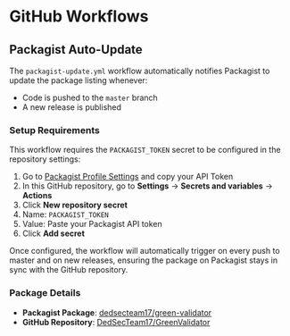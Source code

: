 # GitHub Workflows

## Packagist Auto-Update

The `packagist-update.yml` workflow automatically notifies Packagist to update the package listing whenever:
- Code is pushed to the `master` branch
- A new release is published

### Setup Requirements

This workflow requires the `PACKAGIST_TOKEN` secret to be configured in the repository settings:

1. Go to [Packagist Profile Settings](https://packagist.org/profile/) and copy your API Token
2. In this GitHub repository, go to **Settings** → **Secrets and variables** → **Actions**
3. Click **New repository secret**
4. Name: `PACKAGIST_TOKEN`
5. Value: Paste your Packagist API token
6. Click **Add secret**

Once configured, the workflow will automatically trigger on every push to master and on new releases, ensuring the package on Packagist stays in sync with the GitHub repository.

### Package Details

- **Packagist Package**: [dedsecteam17/green-validator](https://packagist.org/packages/dedsecteam17/green-validator)
- **GitHub Repository**: [DedSecTeam17/GreenValidator](https://github.com/DedSecTeam17/GreenValidator)
